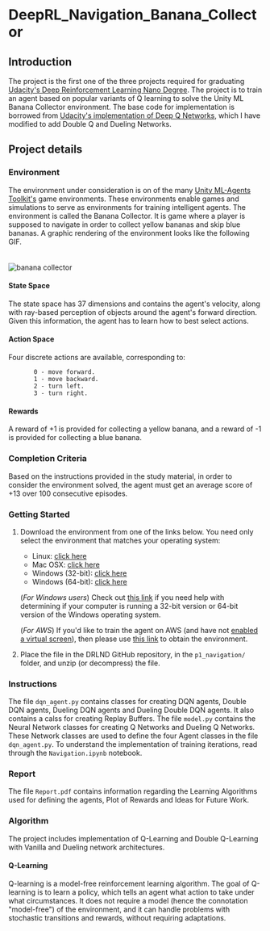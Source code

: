 # DeepRL_Navigation_Banana_Collector
## Introduction
The project is the first one of the three projects required for graduating [Udacity's Deep Reinforcement Learning Nano Degree](https://www.udacity.com/course/deep-reinforcement-learning-nanodegree--nd893). The project is to train an agent based on popular variants of Q learning to solve the Unity ML Banana Collector environment. The base code for implementation is borrowed from [Udacity's implementation of Deep Q Networks](https://github.com/udacity/deep-reinforcement-learning/blob/master/dqn/exercise/Deep_Q_Network.ipynb), which I have modified to add Double Q and Dueling Networks. 


## Project details
### Environment 
The environment under consideration is on of the many [Unity ML-Agents Toolkit's](https://github.com/Unity-Technologies/ml-agents) game environments. These environments enable games and simulations to serve as environments for training intelligent agents. The environment is called the Banana Collector. It is game where a player is supposed to navigate in order to collect yellow bananas and skip blue bananas. A graphic rendering of the environment looks like the following GIF. <br/> <br/> <br/> ![banana collector](Images_GIFs/banana_collector.gif)

#### State Space
The state space has 37 dimensions and contains the agent's velocity, along with ray-based perception of objects around the agent's forward direction. Given this information, the agent has to learn how to best select actions.

#### Action Space
Four discrete actions are available, corresponding to:
```   
       0 - move forward.
       1 - move backward.
       2 - turn left.
       3 - turn right.
```
#### Rewards
A reward of +1 is provided for collecting a yellow banana, and a reward of -1 is provided for collecting a blue banana.

### Completion Criteria
Based on the instructions provided in the study material, in order to consider the environment solved, the agent must get an average score of +13 over 100 consecutive episodes.

### Getting Started
1. Download the environment from one of the links below.  You need only select the environment that matches your operating system:
    - Linux: [click here](https://s3-us-west-1.amazonaws.com/udacity-drlnd/P1/Banana/Banana_Linux.zip)
    - Mac OSX: [click here](https://s3-us-west-1.amazonaws.com/udacity-drlnd/P1/Banana/Banana.app.zip)
    - Windows (32-bit): [click here](https://s3-us-west-1.amazonaws.com/udacity-drlnd/P1/Banana/Banana_Windows_x86.zip)
    - Windows (64-bit): [click here](https://s3-us-west-1.amazonaws.com/udacity-drlnd/P1/Banana/Banana_Windows_x86_64.zip)

    (_For Windows users_) Check out [this link](https://support.microsoft.com/en-us/help/827218/how-to-determine-whether-a-computer-is-running-a-32-bit-version-or-64) if you need help with determining if your computer is running a 32-bit version or 64-bit version of the Windows operating system.

    (_For AWS_) If you'd like to train the agent on AWS (and have not [enabled a virtual screen](https://github.com/Unity-Technologies/ml-agents/blob/master/docs/Training-on-Amazon-Web-Service.md)), then please use [this link](https://s3-us-west-1.amazonaws.com/udacity-drlnd/P1/Banana/Banana_Linux_NoVis.zip) to obtain the environment.

2. Place the file in the DRLND GitHub repository, in the `p1_navigation/` folder, and unzip (or decompress) the file.

### Instructions
The file `dqn_agent.py` contains classes for creating DQN agents, Double DQN agents, Dueling DQN agents and Dueling Double DQN agents. It also contains a calss for creating Replay Buffers. The file `model.py` contains the Neural Network classes for creating Q Networks and Dueling Q Networks. These Network classes are used to define the four Agent classes in the file `dqn_agent.py`. To understand the implementation of training iterations, read through the `Navigation.ipynb` notebook.

### Report
The file `Report.pdf` contains information regarding the Learning Algorithms used for defining the agents, Plot of Rewards and Ideas for Future Work.
### Algorithm 
The project includes implementation of Q-Learning and Double Q-Learning with Vanilla and Dueling network architectures.

#### Q-Learning
Q-learning is a model-free reinforcement learning algorithm. The goal of Q-learning is to learn a policy, which tells an agent what action to take under what circumstances. It does not require a model (hence the connotation "model-free") of the environment, and it can handle problems with stochastic transitions and rewards, without requiring adaptations. 

